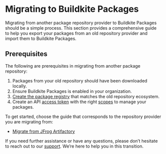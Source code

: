 # Migrating to Buildkite Packages

Migrating from another package repository provider to Buildkite Packages should be a simple process. This section provides a comprehensive guide to help you export your packages from an old repository provider and import them to Buildkite Packages.

## Prerequisites

The following are prerequisites in migrating from another package repository:

1. Packages from your old repository should have been downloaded locally.
1. Ensure Buildkite Packages is enabled in your organization.
1. [Create the package registry](/docs/packages/manage-registries#create-a-registry) that matches the old repository ecosystem.
1. Create an API [access token](https://buildkite.com/user/api-access-tokens)  with the right [scopes](/docs/apis/managing-api-tokens#token-scopes) to manage your packages.

To get started, choose the guide that corresponds to the repository provider you are migrating from:

- [Migrate from JFrog Artifactory](/docs/packages/migration/from_jfrog_artifactory)

If you need further assistance or have any questions, please don’t hesitate to reach out to our [support](https://buildkite.com/about/contact/). We’re here to help you in this transition.
